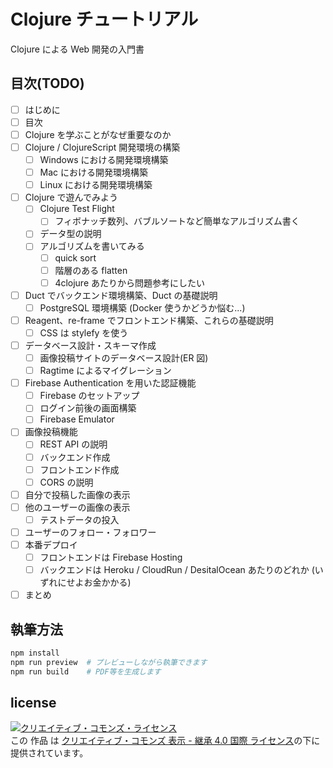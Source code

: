 # Clojure チュートリアル

Clojure による Web 開発の入門書

## 目次(TODO)

- [ ] はじめに
- [ ] 目次
- [ ] Clojure を学ぶことがなぜ重要なのか
- [ ] Clojure / ClojureScript 開発環境の構築
  - [ ] Windows における開発環境構築
  - [ ] Mac における開発環境構築
  - [ ] Linux における開発環境構築
- [ ] Clojure で遊んでみよう
  - [ ] Clojure Test Flight
    - [ ] フィボナッチ数列、バブルソートなど簡単なアルゴリズム書く
  - [ ] データ型の説明
  - [ ] アルゴリズムを書いてみる
    - [ ] quick sort
    - [ ] 階層のある flatten
    - [ ] 4clojure あたりから問題参考にしたい
- [ ] Duct でバックエンド環境構築、Duct の基礎説明
  - [ ] PostgreSQL 環境構築 (Docker 使うかどうか悩む...)
- [ ] Reagent、re-frame でフロントエンド構築、これらの基礎説明
  - [ ] CSS は stylefy を使う
- [ ] データベース設計・スキーマ作成
  - [ ] 画像投稿サイトのデータベース設計(ER 図)
  - [ ] Ragtime によるマイグレーション
- [ ] Firebase Authentication を用いた認証機能
  - [ ] Firebase のセットアップ
  - [ ] ログイン前後の画面構築
  - [ ] Firebase Emulator
- [ ] 画像投稿機能
  - [ ] REST API の説明
  - [ ] バックエンド作成
  - [ ] フロントエンド作成
  - [ ] CORS の説明
- [ ] 自分で投稿した画像の表示
- [ ] 他のユーザーの画像の表示
  - [ ] テストデータの投入
- [ ] ユーザーのフォロー・フォロワー
- [ ] 本番デプロイ
  - [ ] フロントエンドは Firebase Hosting
  - [ ] バックエンドは Heroku / CloudRun / DesitalOcean あたりのどれか (いずれにせよお金かかる)
- [ ] まとめ

## 執筆方法

```bash
npm install
npm run preview  # プレビューしながら執筆できます
npm run build    # PDF等を生成します
```

## license

<a rel="license" href="http://creativecommons.org/licenses/by-sa/4.0/"><img alt="クリエイティブ・コモンズ・ライセンス" style="border-width:0" src="https://i.creativecommons.org/l/by-sa/4.0/88x31.png" /></a><br />この 作品 は <a rel="license" href="http://creativecommons.org/licenses/by-sa/4.0/">クリエイティブ・コモンズ 表示 - 継承 4.0 国際 ライセンス</a>の下に提供されています。
